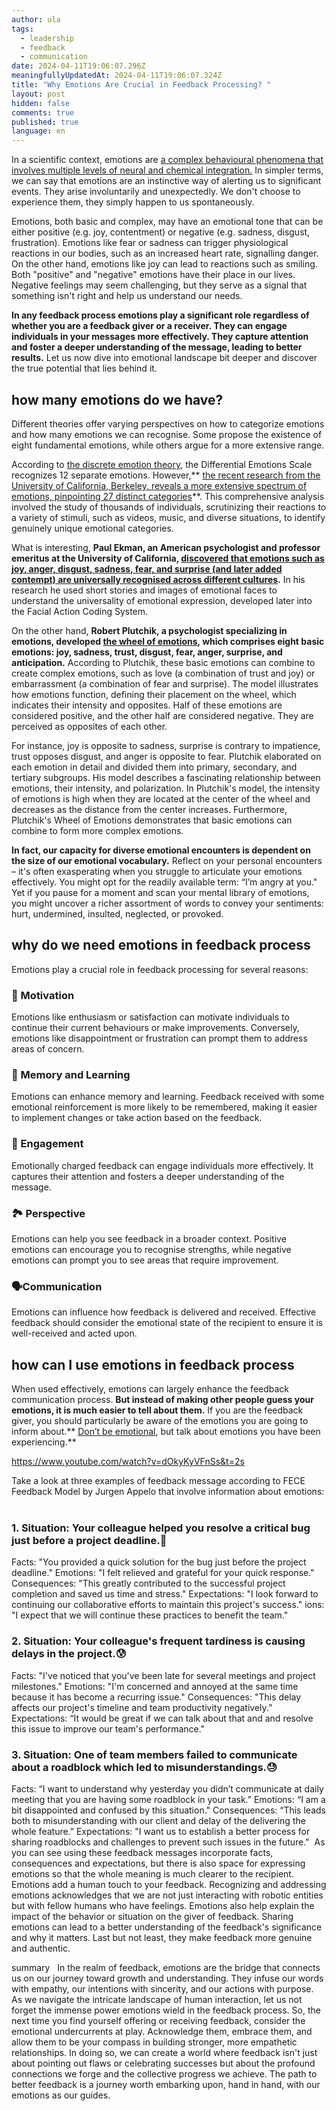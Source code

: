 ```yaml
---
author: ula
tags:
  - leadership
  - feedback
  - communication
date: 2024-04-11T19:06:07.296Z
meaningfullyUpdatedAt: 2024-04-11T19:06:07.324Z
title: "Why Emotions Are Crucial in Feedback Processing? "
layout: post
hidden: false
comments: true
published: true
language: en
---
```

In a scientific context, emotions are [a complex behavioural phenomena that involves multiple levels of neural and chemical integration.](https://psycnet.apa.org/record/1951-07758-022) In simpler terms, we can say that emotions are an instinctive way of alerting us to significant events. They arise involuntarily and unexpectedly. We don't choose to experience them, they simply happen to us spontaneously.

Emotions, both basic and complex, may have an emotional tone that can be either positive (e.g. joy, contentment) or negative (e.g. sadness, disgust, frustration). Emotions like fear or sadness can trigger physiological reactions in our bodies, such as an increased heart rate, signalling danger. On the other hand, emotions like joy can lead to reactions such as smiling. Both "positive" and "negative" emotions have their place in our lives. Negative feelings may seem challenging, but they serve as a signal that something isn't right and help us understand our needs.

**In any feedback process emotions play a significant role regardless of whether you are a feedback giver or a receiver. They can engage individuals in your messages more effectively. They capture attention and foster a deeper understanding of the message, leading to better results.** Let us now dive into emotional landscape bit deeper and discover the true potential that lies behind it. 

## how many emotions do we have?

Different theories offer varying perspectives on how to categorize emotions and how many emotions we can recognise. Some propose the existence of eight fundamental emotions, while others argue for a more extensive range. 

According to [the discrete emotion theory](https://psychology.fandom.com/wiki/Discrete_emotion_theory), the Differential Emotions Scale recognizes 12 separate emotions. However,** [the recent research from the University of California, Berkeley, reveals a more extensive spectrum of emotions, pinpointing 27 distinct categories](https://greatergood.berkeley.edu/article/item/how_many_different_human_emotions_are_there)**. This comprehensive analysis involved the study of thousands of individuals, scrutinizing their reactions to a variety of stimuli, such as videos, music, and diverse situations, to identify genuinely unique emotional categories.

What is interesting, **Paul Ekman, an American psychologist and professor emeritus at the University of California, [discovered that emotions such as joy, anger, disgust, sadness, fear, and surprise (and later added contempt) are universally recognised across different cultures](https://www.paulekman.com/universal-emotions/).** In his research he used short stories and images of emotional faces to understand the universality of emotional expression, developed later into the Facial Action Coding System. 

On the other hand, **Robert Plutchik, a psychologist specializing in emotions, developed [the wheel of emotions](https://www.6seconds.org/2022/03/13/plutchik-wheel-emotions/?gad_source=1), which comprises eight basic emotions: joy, sadness, trust, disgust, fear, anger, surprise, and anticipation.** According to Plutchik, these basic emotions can combine to create complex emotions, such as love (a combination of trust and joy) or embarrassment (a combination of fear and surprise). The model illustrates how emotions function, defining their placement on the wheel, which indicates their intensity and opposites. Half of these emotions are considered positive, and the other half are considered negative. They are perceived as opposites of each other.     

For instance, joy is opposite to sadness, surprise is contrary to impatience, trust opposes disgust, and anger is opposite to fear. Plutchik elaborated on each emotion in detail and divided them into primary, secondary, and tertiary subgroups. His model describes a fascinating relationship between emotions, their intensity, and polarization. In Plutchik's model, the intensity of emotions is high when they are located at the center of the wheel and decreases as the distance from the center increases. Furthermore, Plutchik's Wheel of Emotions demonstrates that basic emotions can combine to form more complex emotions.

**In fact, our capacity for diverse emotional encounters is dependent on the size of our emotional vocabulary.** Reflect on your personal encounters – it's often exasperating when you struggle to articulate your emotions effectively. You might opt for the readily available term: “I’m angry at you." Yet if you pause for a moment and scan your mental library of emotions, you might uncover a richer assortment of words to convey your sentiments: hurt, undermined, insulted, neglected, or provoked.

## why do we need emotions in feedback process

Emotions play a crucial role in feedback processing for several reasons:  

### 🚀 Motivation

Emotions like enthusiasm or satisfaction can motivate individuals to continue their current behaviours or make improvements. Conversely, emotions like disappointment or frustration can prompt them to address areas of concern.  

### 🧠 Memory and Learning

Emotions can enhance memory and learning. Feedback received with some emotional reinforcement is more likely to be remembered, making it easier to implement changes or take action based on the feedback.  

### 🤝 Engagement

Emotionally charged feedback can engage individuals more effectively. It captures their attention and fosters a deeper understanding of the message. 

### 🏞 Perspective

Emotions can help you see feedback in a broader context. Positive emotions can encourage you to recognise strengths, while negative emotions can prompt you to see areas that require improvement.  

### 🗣Communication

Emotions can influence how feedback is delivered and received. Effective feedback should consider the emotional state of the recipient to ensure it is well-received and acted upon.

## how can I use emotions in feedback process

When used effectively, emotions can largely enhance the feedback communication process. **But instead of making other people guess your emotions, it is much easier to tell about them.** If you are the feedback giver, you should particularly be aware of the emotions you are going to inform about.** [Don’t be emotional](https://brightinventions.pl/blog/8-mistakes-you-make-while-giving-constructive-feedback/), but talk about emotions you have been experiencing.**

https://www.youtube.com/watch?v=dOkyKyVFnSs&t=2s 

Take a look at three examples of feedback message according to FECE Feedback Model by Jurgen Appelo that involve information about emotions:  

### 1. Situation: Your colleague helped you resolve a critical bug just before a project deadline.🥳 

   Facts: "You provided a quick solution for the bug just before the project deadline."
   Emotions: "I felt relieved and grateful for your quick response."
   Consequences: "This greatly contributed to the successful project completion and saved us time and stress."
   Expectations: "I look forward to continuing our collaborative efforts to maintain this project's success."
   ions: "I expect that we will continue these practices to benefit the team."

### 2. Situation: Your colleague's frequent tardiness is causing delays in the project.😰 

   Facts: "I've noticed that you've been late for several meetings and project milestones."
   Emotions: "I'm concerned and annoyed at the same time because it has become a recurring issue."
   Consequences: "This delay affects our project's timeline and team productivity negatively.”
   Expectations: “It would be great if we can talk about that and and resolve this issue to improve our team's performance."  

### 3. Situation: One of team members failed to communicate about a roadblock which led to misunderstandings.😓

Facts: “I want to understand why yesterday you didn’t communicate at daily meeting that you are having some roadblock in your task.” 
Emotions: “I  am a bit disappointed and confused by this situation."
Consequences: “This leads both to misunderstanding with our client and delay of the delivering the whole feature.” 
Expectations: "I want us to establish a better process for sharing roadblocks and challenges to prevent such issues in the future."
 As you can see using these feedback messages incorporate facts, consequences and expectations, but there is also space for expressing emotions so that the whole meaning is much clearer to the recipient. Emotions add a human touch to your feedback. Recognizing and addressing emotions acknowledges that we are not just interacting with robotic entities but with fellow humans who have feelings. Emotions also help explain the impact of the behavior or situation on the giver of feedback. Sharing emotions can lead to a better understanding of the feedback's significance and why it matters. Last but not least,  they make feedback more genuine and authentic.

summary  
In the realm of feedback, emotions are the bridge that connects us on our journey toward growth and understanding. They infuse our words with empathy, our intentions with sincerity, and our actions with purpose. As we navigate the intricate landscape of human interaction, let us not forget the immense power emotions wield in the feedback process. So, the next time you find yourself offering or receiving feedback, consider the emotional undercurrents at play. Acknowledge them, embrace them, and allow them to be your compass in building stronger, more empathetic relationships. In doing so, we can create a world where feedback isn't just about pointing out flaws or celebrating successes but about the profound connections we forge and the collective progress we achieve. The path to better feedback is a journey worth embarking upon, hand in hand, with our emotions as our guides.